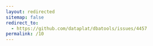 ```yaml
---
layout: redirected
sitemap: false
redirect_to:
  - https://github.com/dataplat/dbatools/issues/4457
permalink: /10
---
```

